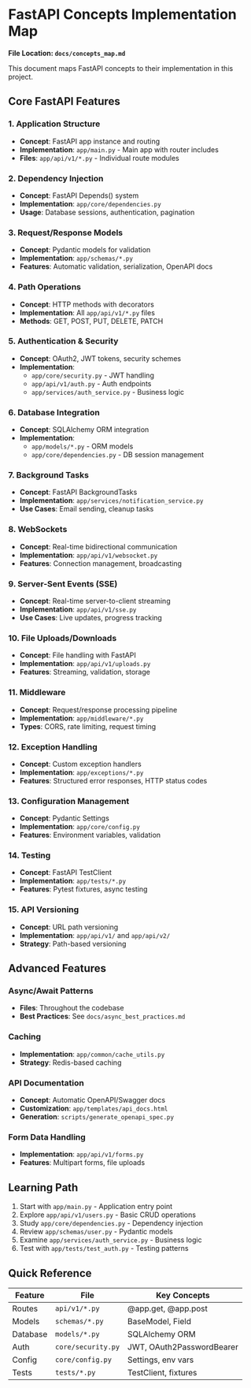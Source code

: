 # FastAPI Concepts Implementation Map

**File Location: `docs/concepts_map.md`**

This document maps FastAPI concepts to their implementation in this project.

## Core FastAPI Features

### 1. Application Structure

- **Concept**: FastAPI app instance and routing
- **Implementation**: `app/main.py` - Main app with router includes
- **Files**: `app/api/v1/*.py` - Individual route modules

### 2. Dependency Injection

- **Concept**: FastAPI Depends() system
- **Implementation**: `app/core/dependencies.py`
- **Usage**: Database sessions, authentication, pagination

### 3. Request/Response Models

- **Concept**: Pydantic models for validation
- **Implementation**: `app/schemas/*.py`
- **Features**: Automatic validation, serialization, OpenAPI docs

### 4. Path Operations

- **Concept**: HTTP methods with decorators
- **Implementation**: All `app/api/v1/*.py` files
- **Methods**: GET, POST, PUT, DELETE, PATCH

### 5. Authentication & Security

- **Concept**: OAuth2, JWT tokens, security schemes
- **Implementation**:
  - `app/core/security.py` - JWT handling
  - `app/api/v1/auth.py` - Auth endpoints
  - `app/services/auth_service.py` - Business logic

### 6. Database Integration

- **Concept**: SQLAlchemy ORM integration
- **Implementation**:
  - `app/models/*.py` - ORM models
  - `app/core/dependencies.py` - DB session management

### 7. Background Tasks

- **Concept**: FastAPI BackgroundTasks
- **Implementation**: `app/services/notification_service.py`
- **Use Cases**: Email sending, cleanup tasks

### 8. WebSockets

- **Concept**: Real-time bidirectional communication
- **Implementation**: `app/api/v1/websocket.py`
- **Features**: Connection management, broadcasting

### 9. Server-Sent Events (SSE)

- **Concept**: Real-time server-to-client streaming
- **Implementation**: `app/api/v1/sse.py`
- **Use Cases**: Live updates, progress tracking

### 10. File Uploads/Downloads

- **Concept**: File handling with FastAPI
- **Implementation**: `app/api/v1/uploads.py`
- **Features**: Streaming, validation, storage

### 11. Middleware

- **Concept**: Request/response processing pipeline
- **Implementation**: `app/middleware/*.py`
- **Types**: CORS, rate limiting, request timing

### 12. Exception Handling

- **Concept**: Custom exception handlers
- **Implementation**: `app/exceptions/*.py`
- **Features**: Structured error responses, HTTP status codes

### 13. Configuration Management

- **Concept**: Pydantic Settings
- **Implementation**: `app/core/config.py`
- **Features**: Environment variables, validation

### 14. Testing

- **Concept**: FastAPI TestClient
- **Implementation**: `app/tests/*.py`
- **Features**: Pytest fixtures, async testing

### 15. API Versioning

- **Concept**: URL path versioning
- **Implementation**: `app/api/v1/` and `app/api/v2/`
- **Strategy**: Path-based versioning

## Advanced Features

### Async/Await Patterns

- **Files**: Throughout the codebase
- **Best Practices**: See `docs/async_best_practices.md`

### Caching

- **Implementation**: `app/common/cache_utils.py`
- **Strategy**: Redis-based caching

### API Documentation

- **Concept**: Automatic OpenAPI/Swagger docs
- **Customization**: `app/templates/api_docs.html`
- **Generation**: `scripts/generate_openapi_spec.py`

### Form Data Handling

- **Implementation**: `app/api/v1/forms.py`
- **Features**: Multipart forms, file uploads

## Learning Path

1. Start with `app/main.py` - Application entry point
2. Explore `app/api/v1/users.py` - Basic CRUD operations
3. Study `app/core/dependencies.py` - Dependency injection
4. Review `app/schemas/user.py` - Pydantic models
5. Examine `app/services/auth_service.py` - Business logic
6. Test with `app/tests/test_auth.py` - Testing patterns

## Quick Reference

| Feature  | File               | Key Concepts              |
| -------- | ------------------ | ------------------------- |
| Routes   | `api/v1/*.py`      | @app.get, @app.post       |
| Models   | `schemas/*.py`     | BaseModel, Field          |
| Database | `models/*.py`      | SQLAlchemy ORM            |
| Auth     | `core/security.py` | JWT, OAuth2PasswordBearer |
| Config   | `core/config.py`   | Settings, env vars        |
| Tests    | `tests/*.py`       | TestClient, fixtures      |
